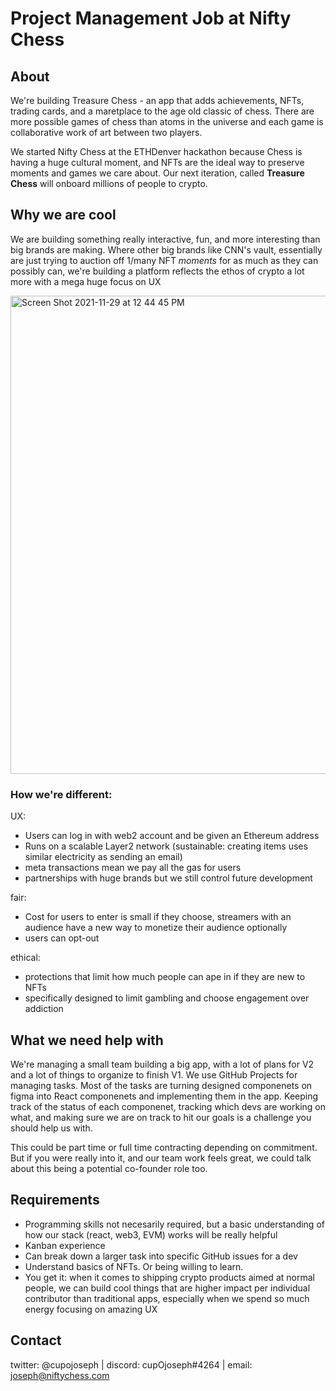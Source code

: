 # Project Management Job at Nifty Chess

## About

We're building Treasure Chess - an app that adds achievements, NFTs, trading cards, and a maretplace to the age old classic of chess. There are more possible games of chess than atoms in the universe and each game is collaborative work of art between two players.

We started Nifty Chess at the ETHDenver hackathon because Chess is having a huge cultural moment, and NFTs are the ideal way to preserve moments and games we care about. Our next iteration, called **Treasure Chess** will onboard millions of people to crypto.

## Why we are cool

We are building something really interactive, fun, and more interesting than big brands are making. Where other big brands like CNN's vault, essentially are just trying to auction off 1/many NFT _moments_ for as much as they can possibly can, we're building a platform reflects the ethos of crypto a lot more with a mega huge focus on UX

<img width="765" alt="Screen Shot 2021-11-29 at 12 44 45 PM" src="https://user-images.githubusercontent.com/9449596/143917223-a870c202-8d0a-4b58-9d1c-2bcfab10b9e1.png">

### How we're different:

UX:

- Users can log in with web2 account and be given an Ethereum address
- Runs on a scalable Layer2 network (sustainable: creating items uses similar electricity as sending an email)
- meta transactions mean we pay all the gas for users
- partnerships with huge brands but we still control future development

fair:

- Cost for users to enter is small if they choose, streamers with an audience have a new way to monetize their audience optionally
- users can opt-out

ethical:

- protections that limit how much people can ape in if they are new to NFTs
- specifically designed to limit gambling and choose engagement over addiction 

## What we need help with
We're managing a small team building a big app, with a lot of plans for V2 and a lot of things to organize to finish V1. We use GitHub Projects for managing tasks. Most of the tasks are turning designed componenets on figma into React componenets and implementing them in the app. Keeping track of the status of each componenet, tracking which devs are working on what, and making sure we are on track to hit our goals is a challenge you should help us with. 

This could be part time or full time contracting depending on commitment. But if you were really into it, and our team work feels great, we could talk about this being a potential co-founder role too.

## Requirements
- Programming skills not necesarily required, but a basic understanding of how our stack (react, web3, EVM) works will be really helpful
- Kanban experience 
- Can break down a larger task into specific GitHub issues for a dev
- Understand basics of NFTs. Or being willing to learn.
- You get it: when it comes to shipping crypto products aimed at normal people, we can build cool things that are higher impact per individual contributor than traditional apps, especially when we spend so much energy focusing on amazing UX

## Contact
twitter: @cupojoseph | discord: cupOjoseph#4264 | email: joseph@niftychess.com
